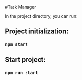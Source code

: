 #Task Manager

In the project directory, you can run:

## **Project initialization:**

### `npm start`

## **Start project:**

### `npm run start`
